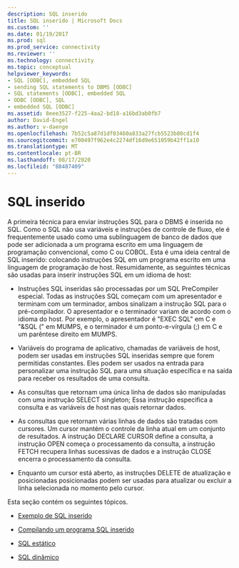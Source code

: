 ```yaml
---
description: SQL inserido
title: SQL inserido | Microsoft Docs
ms.custom: ''
ms.date: 01/19/2017
ms.prod: sql
ms.prod_service: connectivity
ms.reviewer: ''
ms.technology: connectivity
ms.topic: conceptual
helpviewer_keywords:
- SQL [ODBC], embedded SQL
- sending SQL statements to DBMS [ODBC]
- SQL statements [ODBC], embedded SQL
- ODBC [ODBC], SQL
- embedded SQL [ODBC]
ms.assetid: 8eee3527-f225-4aa2-bd18-a16bd3ab0fb7
author: David-Engel
ms.author: v-daenge
ms.openlocfilehash: 7b52c5a87d1df03460a833a27fcb5523b80cd1f4
ms.sourcegitcommit: e700497f962e4c2274df16d9e651059b42ff1a10
ms.translationtype: MT
ms.contentlocale: pt-BR
ms.lasthandoff: 08/17/2020
ms.locfileid: "88487409"
---
```

# <a name="embedded-sql"></a>SQL inserido
A primeira técnica para enviar instruções SQL para o DBMS é inserida no SQL. Como o SQL não usa variáveis e instruções de controle de fluxo, ele é frequentemente usado como uma sublinguagem de banco de dados que pode ser adicionada a um programa escrito em uma linguagem de programação convencional, como C ou COBOL. Esta é uma ideia central de SQL inserido: colocando instruções SQL em um programa escrito em uma linguagem de programação de host. Resumidamente, as seguintes técnicas são usadas para inserir instruções SQL em um idioma de host:  
  
-   Instruções SQL inseridas são processadas por um SQL PreCompiler especial. Todas as instruções SQL começam com um apresentador e terminam com um terminador, ambos sinalizam a instrução SQL para o pré-compilador. O apresentador e o terminador variam de acordo com o idioma do host. Por exemplo, o apresentador é "EXEC SQL" em C e "&SQL (" em MUMPS, e o terminador é um ponto-e-vírgula (;) em C e um parêntese direito em MUMPS.  
  
-   Variáveis do programa de aplicativo, chamadas de variáveis de host, podem ser usadas em instruções SQL inseridas sempre que forem permitidas constantes. Eles podem ser usados na entrada para personalizar uma instrução SQL para uma situação específica e na saída para receber os resultados de uma consulta.  
  
-   As consultas que retornam uma única linha de dados são manipuladas com uma instrução SELECT singleton; Essa instrução especifica a consulta e as variáveis de host nas quais retornar dados.  
  
-   As consultas que retornam várias linhas de dados são tratadas com cursores. Um cursor mantém o controle da linha atual em um conjunto de resultados. A instrução DECLARE CURSOR define a consulta, a instrução OPEN começa o processamento da consulta, a instrução FETCH recupera linhas sucessivas de dados e a instrução CLOSE encerra o processamento da consulta.  
  
-   Enquanto um cursor está aberto, as instruções DELETE de atualização e posicionadas posicionadas podem ser usadas para atualizar ou excluir a linha selecionada no momento pelo cursor.  
  
 Esta seção contém os seguintes tópicos.  
  
-   [Exemplo de SQL inserido](../../odbc/reference/embedded-sql-example.md)  
  
-   [Compilando um programa SQL inserido](../../odbc/reference/compiling-an-embedded-sql-program.md)  
  
-   [SQL estático](../../odbc/reference/static-sql.md)  
  
-   [SQL dinâmico](../../odbc/reference/dynamic-sql.md)
